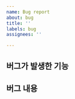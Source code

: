 ```yaml
---
name: Bug report
about: bug
title: ''
labels: bug
assignees: ''

---
```


## 버그가 발생한 기능




## 버그 내용
